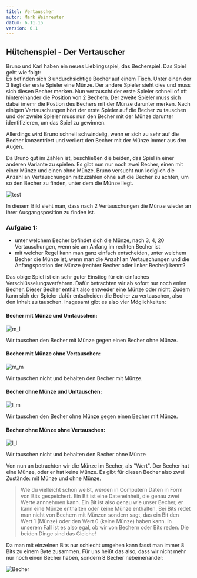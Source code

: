 ```yaml
---
titel: Vertauscher  
autor: Mark Weinreuter  
datum: 6.11.15  
version: 0.1  
---
```


## Hütchenspiel - Der Vertauscher


Bruno und Karl haben ein neues Lieblingsspiel, das Becherspiel. Das Spiel geht wie folgt:  
Es befinden sich 3 undurchsichtige Becher auf einem Tisch. Unter einen der 3 liegt der erste Spieler eine Münze. Der andere Spieler sieht dies und muss sich diesen Becher merken. Nun vertauscht der erste Spieler schnell of oft hintereinander die Position von 2 Bechern. Der zweite Spieler muss sich dabei imemr die Postion des Bechers mit der Münze darunter merken. Nach einigen Vertauschungen hört der erste Spieler auf die Becher zu tauschen und der zweite Spieler muss nun den Becher mit der Münze darunter identifizieren, um das Spiel zu gewinnen.

Allerdings wird Bruno schnell schwindelig, wenn er sich zu sehr auf die Becher konzentriert und verliert den Becher mit der Münze immer aus den Augen.


Da Bruno gut im Zählen ist, beschließen die beiden, das Spiel in einer anderen Variante zu spielen. Es gibt nun nur noch zwei Becher, einen mit einer Münze und einen ohne Münze. Bruno versucht nun lediglich die Anzahl an Vertauschungen mitzuzählen ohne auf die Becher zu achten, um so den Becher zu finden, unter dem die Münze liegt.


![test](raetsel/becher.png)

In diesem Bild sieht man, dass nach 2 Vertauschungen die Münze wieder an ihrer Ausgangsposition zu finden ist.


### Aufgabe 1:
- unter welchem Becher befindet sich die Münze, nach 3, 4, 20 Vertauschungen, wenn sie am Anfang im rechten Becher ist
- mit welcher Regel kann man ganz einfach entscheiden, unter welchem Becher die Münze ist, 
wenn man die Anzahl an Vertauschungen und die Anfangspostion der Münze (rechter Becher oder linker Becher) kennt?


Das obige Spiel ist ein sehr guter Einstieg für ein einfaches Verschlüsselungsverfahren. Dafür betrachten wir ab sofort nur noch enien Becher. Dieser Becher enthält also entweder eine Münze oder nicht. Zudem kann sich der Spieler dafür entscheiden die Becher zu vertauschen, also den Inhalt zu tauschen. Insgesamt gibt es also vier Möglichkeiten:


#### Becher mit Münze und Umtauschen:
![m_l](m_l.png)

Wir tauschen den Becher mit Münze gegen einen Becher ohne Münze.

#### Becher mit Münze ohne Vertauschen:
![m_m](m_m.png)

Wir tauschen nicht und behalten den Becher mit Münze.

#### Becher ohne Münze und Umtauschen:
![l_m](l_m.png)

Wir tauschen den Becher ohne Münze gegen einen Becher mit Münze.

#### Becher ohne Münze ohne Vertauschen:
![l_l](l_l.png)

Wir tauschen nicht und behalten den Becher ohne Münze


Von nun an betrachten wir die Münze im Becher, als "Wert". Der Becher hat eine Münze, oder er hat keine Münze. Es gibt für diesen Becher also zwei Zustände: mit Münze und ohne Münze.
> Wie du vielleicht schon weißt, werden in Computern Daten in Form von Bits gespeichert. 
> Ein Bit ist eine Dateneinheit, die genau zwei Werte annnehmen kann. Ein Bit ist also genau wie unser Becher, er kann eine Münze enthalten oder keine Münze enthalten.
> Bei Bits redet man nicht von Bechern mit Münzen sondern sagt, das ein Bit den Wert 1 (Münze) oder den Wert 0 (keine Münze) haben kann.
> In unserem Fall ist es also egal, ob wir von Bechern oder Bits reden. Die beiden Dinge sind das Gleiche!

Da man mit einzelnen Bits nur schlecht umgehen kann fasst man immer 8 Bits zu einem Byte zusammen. Für uns heißt das also, dass wir nicht mehr nur noch einen Becher haben, sondern 8 Becher nebeinenander:

![Becher](becher.png)









